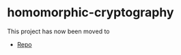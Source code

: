 # homomorphic-cryptography
This project has now been moved to 
+ [Repo](https://github.com/pbnormy/Homomorphic-Graph-Cryptography.git)
